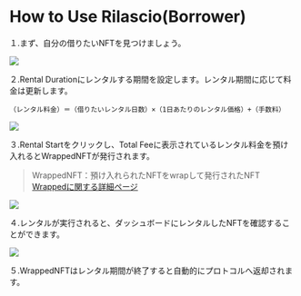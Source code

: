 # How to Use Rilascio(Borrower)

１.まず、自分の借りたいNFTを見つけましょう。

![](../../.gitbook/assets/howToUseRilascio\_加筆修正-05.png)

２.Rental Durationにレンタルする期間を設定します。レンタル期間に応じて料金は更新します。

`（レンタル料金）＝（借りたいレンタル日数）×（1日あたりのレンタル価格）+（手数料）`

![](../../.gitbook/assets/howToUseRilascio\_step-04.png)

３.Rental Startをクリックし、Total Feeに表示されているレンタル料金を預け入れるとWrappedNFTが発行されます。

> WrappedNFT：預け入れられたNFTをwrapして発行されたNFT\
> &#x20;[Wrappedに関する詳細ページ](https://www.notion.so/GitBookDocument-9c75d920a3be4379aae86aa37af2347a)

![](../../.gitbook/assets/howToUseRilascio\_step-05.png)

４.レンタルが実行されると、ダッシュボードにレンタルしたNFTを確認することができます。

![](../../.gitbook/assets/howToUseRilascio\_加筆修正-06.png)

５.WrappedNFTはレンタル期間が終了すると自動的にプロトコルへ返却されます。
